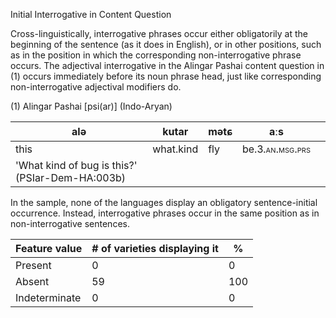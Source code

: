 Initial Interrogative in Content Question

Cross-linguistically, interrogative phrases occur either obligatorily at
the beginning of the sentence (as it does in English), or in other
positions, such as in the position in which the corresponding
non-interrogative phrase occurs. The adjectival interrogative in the
Alingar Pashai content question in (1) occurs immediately before its
noun phrase head, just like corresponding non-interrogative adjectival
modifiers do.

(1) Alingar Pashai \[psi(ar)\] (Indo-Aryan)

| alə                                             | **kutar** | mətɕ | aːs                                            |     |
|-------------------------------------------------|-----------|------|------------------------------------------------|-----|
| this                                            | what.kind | fly  | be.<span class="smallcaps">3.an.msg.prs</span> |     |
| 'What kind of bug is this?' (PSIar-Dem-HA:003b) |           |      |                                                |     |

In the sample, none of the languages display an obligatory
sentence-initial occurrence. Instead, interrogative phrases occur in the
same position as in non-interrogative sentences.

| Feature value | \# of varieties displaying it | \%  |
|---------------|-------------------------------|-----|
| Present       | 0                             | 0   |
| Absent        | 59                            | 100 |
| Indeterminate | 0                             | 0   |
